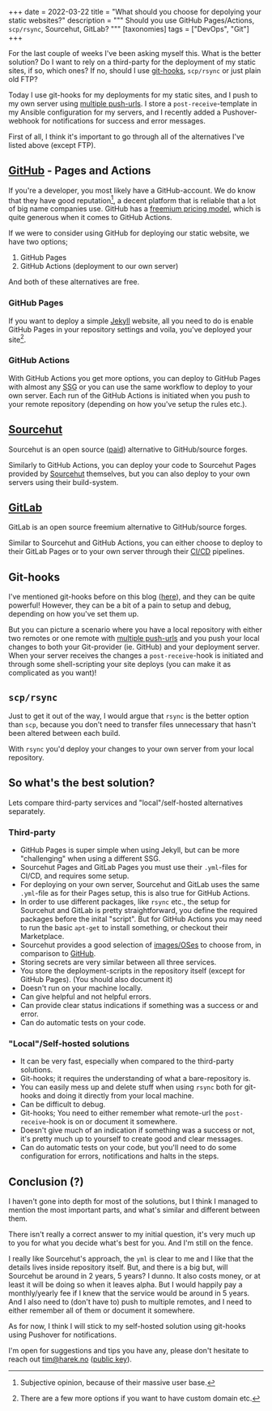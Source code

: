 +++
date = 2022-03-22
title = "What should you choose for depolying your static websites?"
description = """
Should you use GitHub Pages/Actions, `scp/rsync`, Sourcehut, GitLab?
"""
[taxonomies]
tags = ["DevOps", "Git"]
+++

For the last couple of weeks I've been asking myself this. What is the better
solution? Do I want to rely on a third-party for the deployment of my static
sites, if so, which ones? If no, should I use [git-hooks][git_hooks],
`scp/rsync` or just plain old FTP?

Today I use git-hooks for my deployments for my static sites, and I push to my
own server using [multiple push-urls][git_pushurls]. I store a
`post-receive`-template in my Ansible configuration for my servers, and I
recently added a Pushover-webhook for notifications for success and error
messages.

First of all, I think it's important to go through all of the alternatives I've
listed above (except FTP).

## [GitHub][github] - Pages and Actions

If you're a developer, you most likely have a GitHub-account. We do know that
they have good reputation[^1], a decent platform that is reliable that a lot of
big name companies use. GitHub has a
[freemium pricing model](https://github.com/pricing), which is quite generous
when it comes to GitHub Actions.

If we were to consider using GitHub for deploying our static website, we have
two options;

1. GitHub Pages
2. GitHub Actions (deployment to our own server)

And both of these alternatives are free.

### GitHub Pages

If you want to deploy a simple [Jekyll][jekyll] website, all you need to do is
enable GitHub Pages in your repository settings and voila, you've deployed your
site[^2].

### GitHub Actions

With GitHub Actions you get more options, you can deploy to GitHub Pages with
almost any <abbr title="Static-Site Generator">SSG</abbr> or you can use the
same workflow to deploy to your own server. Each run of the GitHub Actions is
initiated when you push to your remote repository (depending on how you've setup
the rules etc.).

## [Sourcehut][sourcehut]

Sourcehut is an open source ([paid][srht_pricing]) alternative to GitHub/source
forges.

Similarly to GitHub Actions, you can deploy your code to Sourcehut Pages
provided by [Sourcehut][sourcehut_ci] themselves, but you can also deploy to
your own servers using their build-system.

## [GitLab][gitlab]

GitLab is an open source freemium alternative to GitHub/source forges.

Similar to Sourcehut and GitHub Actions, you can either choose to deploy to
their GitLab Pages or to your own server through their [CI/CD][gitlab_ci]
pipelines.

## Git-hooks

I've mentioned git-hooks before on this blog ([here][git_hooks_post1]), and they
can be quite powerful! However, they can be a bit of a pain to setup and debug,
depending on how you've set them up.

But you can picture a scenario where you have a local repository with either two
remotes or one remote with [multiple push-urls][git_pushurls] and you push your
local changes to both your Git-provider (ie. GitHub) and your deployment server.
When your server receives the changes a `post-receive`-hook is initiated and
through some shell-scripting your site deploys (you can make it as complicated
as you want)!

## `scp/rsync`

Just to get it out of the way, I would argue that `rsync` is the better option
than `scp`, because you don't need to transfer files unnecessary that hasn't
been altered between each build.

With `rsync` you'd deploy your changes to your own server from your local
repository.

## So what's the best solution?

Lets compare third-party services and "local"/self-hosted alternatives
separately.

### Third-party

- GitHub Pages is super simple when using Jekyll, but can be more "challenging"
  when using a different SSG.
- Sourcehut Pages and GitLab Pages you must use their `.yml`-files for CI/CD,
  and requires some setup.
- For deploying on your own server, Sourcehut and GitLab uses the same
  `.yml`-file as for their Pages setup, this is also true for GitHub Actions.
- In order to use different packages, like `rsync` etc., the setup for Sourcehut
  and GitLab is pretty straightforward, you define the required packages before
  the inital "script". But for GitHub Actions you may need to run the basic
  `apt-get` to install something, or checkout their Marketplace.
- Sourcehut provides a good selection of [images/OSes][srht_os] to choose from,
  in comparison to [GitHub][github_os].
- Storing secrets are very similar between all three services.
- You store the deployment-scripts in the repository itself (except for GitHub
  Pages). (You should also document it)
- Doesn't run on your machine locally.
- Can give helpful and not helpful errors.
- Can provide clear status indications if something was a success or and error.
- Can do automatic tests on your code.

### "Local"/Self-hosted solutions

- It can be very fast, especially when compared to the third-party solutions.
- Git-hooks; it requires the understanding of what a bare-repository is.
- You can easily mess up and delete stuff when using `rsync` both for git-hooks
  and doing it directly from your local machine.
- Can be difficult to debug.
- Git-hooks; You need to either remember what remote-url the `post-receive`-hook
  is on or document it somewhere.
- Doesn't give much of an indication if something was a success or not, it's
  pretty much up to yourself to create good and clear messages.
- Can do automatic tests on your code, but you'll need to do some configuration
  for errors, notifications and halts in the steps.

## Conclusion (?)

I haven't gone into depth for most of the solutions, but I think I managed to
mention the most important parts, and what's similar and different between them.

There isn't really a correct answer to my initial question, it's very much up to
you for what you decide what's best for you. And I'm still on the fence.

I really like Sourcehut's approach, the `yml` is clear to me and I like that the
details lives inside repository itself. But, and there is a big but, will
Sourcehut be around in 2 years, 5 years? I dunno. It also costs money, or at
least it will be doing so when it leaves alpha. But I would happily pay a
monthly/yearly fee if I knew that the service would be around in 5 years. And I
also need to (don't have to) push to multiple remotes, and I need to either
remember all of them or document it somewhere.

As for now, I think I will stick to my self-hosted solution using git-hooks
using Pushover for notifications.

I'm open for suggestions and tips you have any, please don't hesitate to reach
out [tim@harek.no](mailto:tim@harek.no) ([public key](/key)).

[^1]: Subjective opinion, because of their massive user base.

[^2]: There are a few more options if you want to have custom domain etc.

[jekyll]: https://jekyllrb.com
[github]: https://github.com
[github_os]:
  https://docs.github.com/en/actions/using-workflows/workflow-syntax-for-github-actions#choosing-github-hosted-runners
[git_hooks]: https://git-scm.com/book/en/v2/Customizing-Git-Git-Hooks
[git_hooks_post1]: /blog/deploy-with-git/
[git_pushurls]: /blog/git-tips-and-tricks/#pushing-to-multiple-remotes
[sourcehut]: https://sourcehut.org
[sourcehut_ci]: https://man.sr.ht/builds.sr.ht/
[srht_os]: https://man.sr.ht/builds.sr.ht/compatibility.md
[srht_pricing]: https://sourcehut.org/pricing/
[gitlab]: https://gitlab.com
[gitlab_ci]: https://docs.gitlab.com/ee/ci/
